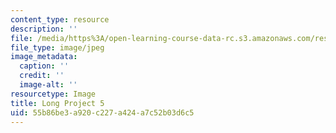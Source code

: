 ```yaml
---
content_type: resource
description: ''
file: /media/https%3A/open-learning-course-data-rc.s3.amazonaws.com/res-3-002-collaborative-design-and-creative-expression-with-arduino-microcontrollers-january-iap-2017/55b86be3a920c227a424a7c52b03d6c5_LP5.jpg
file_type: image/jpeg
image_metadata:
  caption: ''
  credit: ''
  image-alt: ''
resourcetype: Image
title: Long Project 5
uid: 55b86be3-a920-c227-a424-a7c52b03d6c5
---
```

